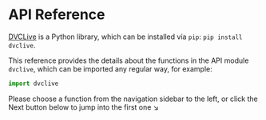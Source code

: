 # API Reference

[DVCLive](https://github.com/iterative/dvclive) is a Python library, which can
be installed vía `pip`: `pip install dvclive`.

This reference provides the details about the functions in the API module
`dvclive`, which can be imported any regular way, for example:

```py
import dvclive
```

Please choose a function from the navigation sidebar to the left, or click the
Next button below to jump into the first one ↘
